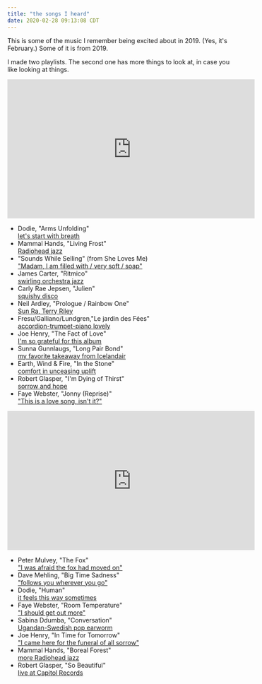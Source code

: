 ```yaml
---
title: "the songs I heard"
date: 2020-02-28 09:13:08 CDT
---
```


This is some of the music I remember being excited about in 2019.
(Yes, it's February.) Some of it is from 2019.

I made two playlists.
The second one has more things to look at, in case you like looking at
things.

<iframe width="560" height="315" src="https://www.youtube.com/embed/videoseries?list=PLViMBXn2ZeK-9P6fPk3_6NB7JcH4ONx_P" frameborder="0" allow="accelerometer; autoplay; encrypted-media; gyroscope; picture-in-picture" allowfullscreen></iframe>

- Dodie, "Arms Unfolding" <br /> [let's start with breath](https://www.youtube.com/watch?v=5aW8ZN43UMA&list=PLViMBXn2ZeK-9P6fPk3_6NB7JcH4ONx_P)
- Mammal Hands, "Living Frost" <br /> [Radiohead jazz](https://www.youtube.com/watch?v=kKZGpGUdx2Q&list=PLViMBXn2ZeK-9P6fPk3_6NB7JcH4ONx_P&index=2)
- "Sounds While Selling" (from She Loves Me) <br /> ["Madam, I am filled with / very soft / soap"](https://www.youtube.com/watch?v=p4HyfsQ7KJM&list=PLViMBXn2ZeK-9P6fPk3_6NB7JcH4ONx_P&index=3)
- James Carter, "Ritmico" <br /> [swirling orchestra jazz](https://www.youtube.com/watch?v=ypEeVqa8mUQ&list=PLViMBXn2ZeK-9P6fPk3_6NB7JcH4ONx_P&index=4)
- Carly Rae Jepsen, "Julien" <br /> [squishy disco](https://www.youtube.com/watch?v=R0a5VJX0_6s&list=PLViMBXn2ZeK-9P6fPk3_6NB7JcH4ONx_P&index=5)
- Neil Ardley, "Prologue / Rainbow One" <br /> [Sun Ra, Terry Riley](https://www.youtube.com/watch?v=HBguis9Gmu4&list=PLViMBXn2ZeK-9P6fPk3_6NB7JcH4ONx_P&index=6)
- Fresu/Galliano/Lundgren,"Le jardin des Fées" <br /> [accordion-trumpet-piano lovely](https://www.youtube.com/watch?v=6aAn2gLUxEQ&list=PLViMBXn2ZeK-9P6fPk3_6NB7JcH4ONx_P&index=7)
- Joe Henry, "The Fact of Love" <br /> [I'm so grateful for this album](https://www.youtube.com/watch?v=I8Jq3YGgpCU&list=PLViMBXn2ZeK-9P6fPk3_6NB7JcH4ONx_P&index=8)
- Sunna Gunnlaugs, "Long Pair Bond" <br /> [my favorite takeaway from Icelandair](https://www.youtube.com/watch?v=DnfhpIdrS5g&list=PLViMBXn2ZeK-9P6fPk3_6NB7JcH4ONx_P&index=9)
- Earth, Wind & Fire, "In the Stone" <br /> [comfort in unceasing uplift](https://www.youtube.com/watch?v=vrmBDn-NKgU&list=PLViMBXn2ZeK-9P6fPk3_6NB7JcH4ONx_P&index=10)
- Robert Glasper, "I'm Dying of Thirst" <br /> [sorrow and hope](https://www.youtube.com/watch?v=QqJwk7GpYys&list=PLViMBXn2ZeK-9P6fPk3_6NB7JcH4ONx_P&index=11)
- Faye Webster, "Jonny (Reprise)" <br /> ["This is a love song, isn't it?"](https://www.youtube.com/watch?v=Mtv-kLmOxUs&list=PLViMBXn2ZeK-9P6fPk3_6NB7JcH4ONx_P&index=12)

<iframe width="560" height="315" src="https://www.youtube.com/embed/videoseries?list=PLViMBXn2ZeK_K7d6pNghQJwdIvFycFOVS" frameborder="0" allow="accelerometer; autoplay; encrypted-media; gyroscope; picture-in-picture" allowfullscreen></iframe>

- Peter Mulvey, "The Fox" <br /> ["I was afraid the fox had moved on"](https://www.youtube.com/watch?v=8eT9l6cP-bk&list=PLViMBXn2ZeK_K7d6pNghQJwdIvFycFOVS&index=1)
- Dave Mehling, "Big Time Sadness" <br /> ["follows you wherever you go"](https://www.youtube.com/watch?v=Jxnzm4_XGzc&list=PLViMBXn2ZeK_K7d6pNghQJwdIvFycFOVS&index=2)
- Dodie, "Human" <br /> [it feels this way sometimes](https://www.youtube.com/watch?v=T60XUVrnYt4&list=PLViMBXn2ZeK_K7d6pNghQJwdIvFycFOVS&index=3)
- Faye Webster, "Room Temperature" <br /> ["I should get out more"](https://www.youtube.com/watch?v=nMybE4Ge6hM&list=PLViMBXn2ZeK_K7d6pNghQJwdIvFycFOVS&index=4)
- Sabina Ddumba, "Conversation" <br /> [Ugandan-Swedish pop earworm](https://www.youtube.com/watch?v=ISWu1UZyMPU&list=PLViMBXn2ZeK_K7d6pNghQJwdIvFycFOVS&index=5)
- Joe Henry, "In Time for Tomorrow" <br /> ["I came here for the funeral of all sorrow"](https://www.youtube.com/watch?v=U-doEDprb5U&list=PLViMBXn2ZeK_K7d6pNghQJwdIvFycFOVS&index=6)
- Mammal Hands, "Boreal Forest" <br /> [more Radiohead jazz](https://www.youtube.com/watch?v=bmjFJd6q4Es&list=PLViMBXn2ZeK_K7d6pNghQJwdIvFycFOVS&index=7)
- Robert Glasper, "So Beautiful" <br /> [live at Capitol Records](https://www.youtube.com/watch?v=GS2Y_CkaXP0&list=PLViMBXn2ZeK_K7d6pNghQJwdIvFycFOVS&index=8)
